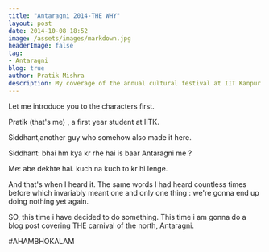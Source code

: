 ```yaml
---
title: "Antaragni 2014-THE WHY"
layout: post
date: 2014-10-08 18:52
image: /assets/images/markdown.jpg
headerImage: false
tag:
- Antaragni
blog: true
author: Pratik Mishra
description: My coverage of the annual cultural festival at IIT Kanpur.
---
```


Let me introduce you to the characters first.

Pratik (that's me) , a first year student at IITK.

Siddhant,another guy who somehow also made it here.

Siddhant: bhai hm kya kr rhe hai is baar Antaragni me ?

Me: abe dekhte hai. kuch na kuch to kr hi lenge.

And that's when I heard it. The same words I had heard countless times before which invariably meant one and only one thing : we're gonna end up doing nothing yet again.

SO, this time i have decided to do something. This time i am gonna do a blog post covering THE carnival of the north, Antaragni.

#AHAMBHOKALAM
